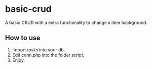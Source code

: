 # basic-crud
A basic CRUD with a extra functionality to change a item background.
## How to use
1. Import *tasks* into your db.
2. Edit conn.php into the folder *script*.
3. Enjoy.
